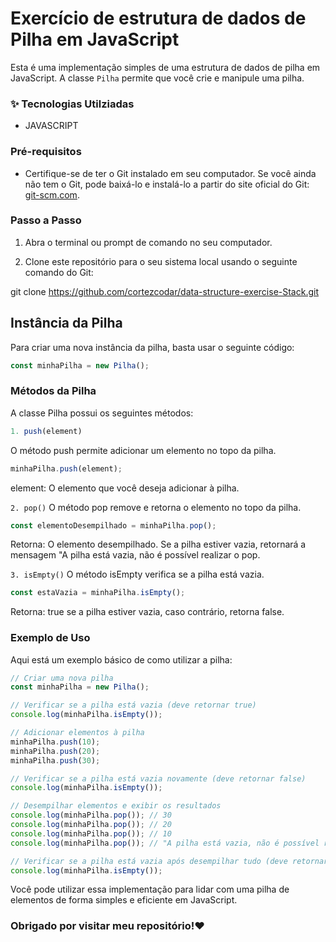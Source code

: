 # Exercício de estrutura de dados de Pilha em JavaScript

Esta é uma implementação simples de uma estrutura de dados de pilha em JavaScript. A classe `Pilha` permite que você crie e manipule uma pilha.

### ✨ Tecnologias Utilziadas

- JAVASCRIPT


### Pré-requisitos

- Certifique-se de ter o Git instalado em seu computador. Se você ainda não tem o Git, pode baixá-lo e instalá-lo a partir do site oficial do Git: [git-scm.com](https://git-scm.com/).

### Passo a Passo

1. Abra o terminal ou prompt de comando no seu computador.

2. Clone este repositório para o seu sistema local usando o seguinte comando do Git:

git clone https://github.com/cortezcodar/data-structure-exercise-Stack.git

## Instância da Pilha

Para criar uma nova instância da pilha, basta usar o seguinte código:

```javascript
const minhaPilha = new Pilha();
```
### Métodos da Pilha

A classe Pilha possui os seguintes métodos:

```javascript 
1. push(element)
```
O método push permite adicionar um elemento no topo da pilha.
```javascript 
minhaPilha.push(element); 
```
element: O elemento que você deseja adicionar à pilha.

``` 2. pop() ```
O método pop remove e retorna o elemento no topo da pilha.
```javascript
const elementoDesempilhado = minhaPilha.pop();
```

Retorna: O elemento desempilhado. Se a pilha estiver vazia, retornará a mensagem "A pilha está vazia, não é possível realizar o pop.

``` 3. isEmpty() ```
O método isEmpty verifica se a pilha está vazia.

```javascript
const estaVazia = minhaPilha.isEmpty();

```
Retorna: true se a pilha estiver vazia, caso contrário, retorna false.

### Exemplo de Uso

Aqui está um exemplo básico de como utilizar a pilha:


```javascript
// Criar uma nova pilha
const minhaPilha = new Pilha();

// Verificar se a pilha está vazia (deve retornar true)
console.log(minhaPilha.isEmpty());

// Adicionar elementos à pilha
minhaPilha.push(10);
minhaPilha.push(20);
minhaPilha.push(30);

// Verificar se a pilha está vazia novamente (deve retornar false)
console.log(minhaPilha.isEmpty());

// Desempilhar elementos e exibir os resultados
console.log(minhaPilha.pop()); // 30
console.log(minhaPilha.pop()); // 20
console.log(minhaPilha.pop()); // 10
console.log(minhaPilha.pop()); // "A pilha está vazia, não é possível realizar o pop."

// Verificar se a pilha está vazia após desempilhar tudo (deve retornar true)
console.log(minhaPilha.isEmpty());


```

Você pode utilizar essa implementação para lidar com uma pilha de elementos de forma simples e eficiente em JavaScript.


### Obrigado por visitar meu repositório!❤️
